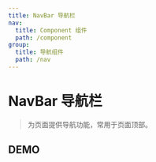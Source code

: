 ```yaml
---
title: NavBar 导航栏
nav:
  title: Component 组件
  path: /component
group:
  title: 导航组件
  path: /nav
---
```


# NavBar 导航栏

> 为页面提供导航功能，常用于页面顶部。

## DEMO

<code src="./demo/doc.tsx"></code>

<API></API>
